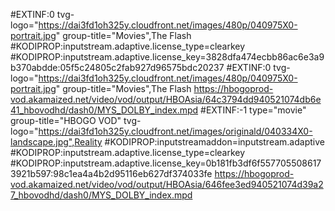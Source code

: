 
#EXTINF:0 tvg-logo="https://dai3fd1oh325y.cloudfront.net/images/480p/040975X0-portrait.jpg" group-title="Movies",The Flash
#KODIPROP:inputstream.adaptive.license_type=clearkey
#KODIPROP:inputstream.adaptive.license_key=3828dfa474ecbb86ac6e3a9b370abdde:05f5c24805c2fab927d96575bdc20237
#EXTINF:0 tvg-logo="https://dai3fd1oh325y.cloudfront.net/images/480p/040975X0-portrait.jpg" group-title="Movies",The Flash
https://hbogoprod-vod.akamaized.net/video/vod/output/HBOAsia/64c3794dd940521074db6e41_hbovodhd/dash0/MYS_DOLBY_index.mpd
#EXTINF:-1 type="movie" group-title="HBOGO VOD" tvg-logo="https://dai3fd1oh325y.cloudfront.net/images/originald/040334X0-landscape.jpg",Reality
#KODIPROP:inputstreamaddon=inputstream.adaptive
#KODIPROP:inputstream.adaptive.license_type=clearkey
#KODIPROP:inputstream.adaptive.license_key=0b181fb3df6f5577055086173921b597:98c1ea4a4b2d95116eb627df374033fe
https://hbogoprod-vod.akamaized.net/video/vod/output/HBOAsia/646fee3ed940521074d39a27_hbovodhd/dash0/MYS_DOLBY_index.mpd
